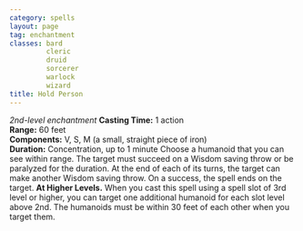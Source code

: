 ```yaml
---
category: spells
layout: page
tag: enchantment
classes: bard
         cleric
         druid
         sorcerer
         warlock
         wizard
title: Hold Person 
---
```

_2nd-level enchantment_ 
**Casting Time:** 1 action    
**Range:** 60 feet    
**Components:** V, S, M (a small, straight piece of iron)    
**Duration:** Concentration, up to 1 minute 
Choose a humanoid that you can see within range. The target must succeed on a Wisdom saving throw or be paralyzed for the duration. At the end of each of its turns, the target can make another Wisdom saving throw. On a success, the spell ends on the target. 
**At Higher Levels.** When you cast this spell using a spell slot of 3rd level or higher, you can target one additional humanoid for each slot level above 2nd. The humanoids must be within 30 feet of each other when you target them. 
